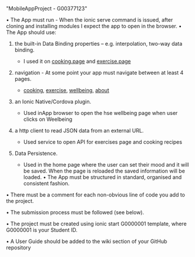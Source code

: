 "MobileAppProject - G00377123" 

• The App must run - When the ionic serve command is issued, after cloning and installing
modules I expect the app to open in the browser.
• The App should use:
1. the built-in Data Binding properties – e.g. interpolation, two-way data binding.
    - I used it on [cooking.page](https://github.com/rodAlm08/MobileAppProject/tree/main/src/app/pages/cooking) and [exercise.page](https://github.com/rodAlm08/MobileAppProject/tree/main/src/app/pages/exercise)
2. navigation - At some point your app must navigate between at least 4 pages.
    - [cooking](https://github.com/rodAlm08/MobileAppProject/tree/main/src/app/pages/cooking), [exercise](https://github.com/rodAlm08/MobileAppProject/tree/main/src/app/pages/exercise), [wellbeing](https://github.com/rodAlm08/MobileAppProject/tree/main/src/app/pages/wellbeing), [about](https://github.com/rodAlm08/MobileAppProject/tree/main/src/app/pages/about) 

3. an Ionic Native/Cordova plugin.
    - Used inApp browser to open the hse wellbeing page when user clicks on Weelbeing
4. a http client to read JSON data from an external URL.
    -  Used service to open API for exercises page and cooking recipes
5. Data Persistence.
    - Used in the home page where the user can set their mood and it will be saved. When the page is reloaded the saved information will be loaded. 
• The App must be structured in standard, organised and consistent fashion.

• There must be a comment for each non-obvious line of code you add to the project.

• The submission process must be followed (see below).

• The project must be created using ionic start G0000001 template, where G0000001 is
your Student ID.

• A User Guide should be added to the wiki section of your GitHub repository
